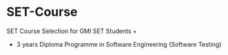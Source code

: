 # SET-Course
SET Course Selection for GMI SET Students
+
+ 3 years Diploma Programme in Software Engineering (Software Testing)
